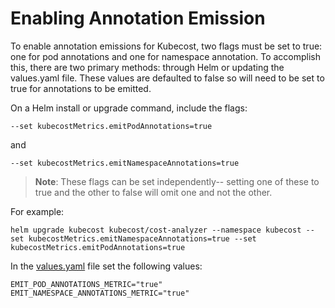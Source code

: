 Enabling Annotation Emission
============================

To enable annotation emissions for Kubecost, two flags must be set to true: one for pod annotations and one for namespace annotation. To accomplish this, there are two primary methods: through Helm or updating the values.yaml file. These values are defaulted to false so will need to be set to true for annotations to be emitted.

On a Helm install or upgrade command, include the flags:

```
--set kubecostMetrics.emitPodAnnotations=true
```

and

```
--set kubecostMetrics.emitNamespaceAnnotations=true
```

> **Note**: These flags can be set independently-- setting one of these to true and the other to false will omit one and not the other.

For example:

```
helm upgrade kubecost kubecost/cost-analyzer --namespace kubecost --set kubecostMetrics.emitNamespaceAnnotations=true --set kubecostMetrics.emitPodAnnotations=true
```

In the [values.yaml](https://github.com/kubecost/cost-analyzer-helm-chart/blob/develop/cost-analyzer/values.yaml) file set the following values:

```
EMIT_POD_ANNOTATIONS_METRIC="true"
EMIT_NAMESPACE_ANNOTATIONS_METRIC="true"
```


